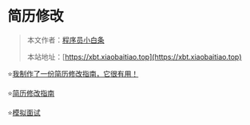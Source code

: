 # 简历修改

> 本文作者：[程序员小白条](https://github.com/luoye6)
>
> 本站地址：[https://xbt.xiaobaitiao.top](https://xbt.xiaobaitiao.top)

⭐️[我制作了一份简历修改指南，它很有用！](我制作了一份简历修改指南，它很有用！.md)

⭐️[简历修改指南](简历修改指南.md)

⭐️[模拟面试](模拟面试.md)

